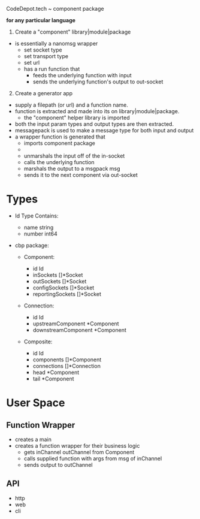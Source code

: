 CodeDepot.tech ~ component package

**for any particular language**
1. Create a "component" library|module|package
  * is essentially a nanomsg wrapper
    * set socket type
    * set transport type
    * set url
    * has a run function that 
      * feeds the underlying function with input
      * sends the underlying function's output to out-socket
2. Create a generator app
  * supply a filepath (or url) and a function name.
  * function is extracted and made into its on library|module|package.
    * the "component" helper library is imported
  * both the input param types and output types are then extracted.
  * messagepack is used to make a message type for both input and output
  * a wrapper function is generated that 
    * imports component package
    * 
    * unmarshals the input off of the in-socket
    * calls the underlying function
    * marshals the output to a msgpack msg 
    * sends it to the next component via out-socket

# Types

  - Id Type Contains:
    - name    string
    - number  int64

  - cbp package:

    - Component:
      - id                Id
      - inSockets         []*Socket
      - outSockets        []*Socket
      - configSockets     []*Socket
      - reportingSockets  []*Socket

    - Connection:
      - id  Id
      - upstreamComponent   *Component
      - downstreamComponent *Component

    - Composite:
      - id          Id
      - components  []*Component
      - connections []*Connection
      - head        *Component
      - tail        *Component


# User Space

## Function Wrapper

  - creates a main
  - creates a function wrapper for their business logic
    - gets inChannel outChannel from Component
    - calls supplied function with args from msg of inChannel
    - sends output to outChannel

## API
  - http
  - web  
  - cli 